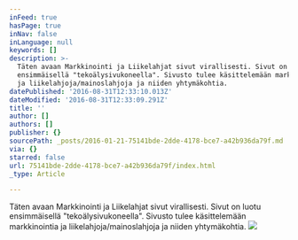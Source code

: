 ```yaml
---
inFeed: true
hasPage: true
inNav: false
inLanguage: null
keywords: []
description: >-
  Täten avaan Markkinointi ja Liikelahjat sivut virallisesti. Sivut on luotu
  ensimmäisellä "tekoälysivukoneella". Sivusto tulee käsittelemään markkinointia
  ja liikelahjoja/mainoslahjoja ja niiden yhtymäkohtia.
datePublished: '2016-08-31T12:33:10.013Z'
dateModified: '2016-08-31T12:33:09.291Z'
title: ''
author: []
authors: []
publisher: {}
sourcePath: _posts/2016-01-21-75141bde-2dde-4178-bce7-a42b936da79f.md
via: {}
starred: false
url: 75141bde-2dde-4178-bce7-a42b936da79f/index.html
_type: Article

---
```

Täten avaan Markkinointi ja Liikelahjat sivut virallisesti. Sivut on luotu ensimmäisellä "tekoälysivukoneella". Sivusto tulee käsittelemään markkinointia ja liikelahjoja/mainoslahjoja ja niiden yhtymäkohtia.
![](https://the-grid-user-content.s3-us-west-2.amazonaws.com/07b1e3cd-3400-4b1f-8313-c770fb5d007b.jpg)